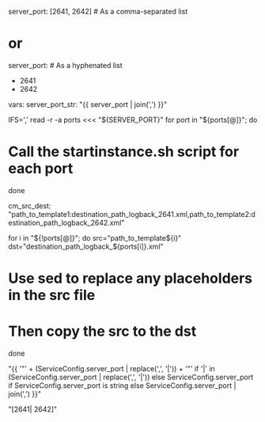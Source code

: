 server_port: [2641, 2642]  # As a comma-separated list
# or
server_port:                # As a hyphenated list
  - 2641
  - 2642



vars:
  server_port_str: "{{ server_port | join(',') }}"


IFS=',' read -r -a ports <<< "${SERVER_PORT}"
for port in "${ports[@]}"; do
  # Call the startinstance.sh script for each port
done



cm_src_dest: "path_to_template1:destination_path_logback_2641.xml,path_to_template2:destination_path_logback_2642.xml"


for i in "${!ports[@]}"; do
  src="path_to_template${i}"
  dst="destination_path_logback_${ports[i]}.xml"
  # Use sed to replace any placeholders in the src file
  # Then copy the src to the dst
done



"{{ '\"' + (ServiceConfig.server_port | replace(',', '|')) + '\"' if '|' in (ServiceConfig.server_port | replace(',', '|')) else ServiceConfig.server_port if ServiceConfig.server_port is string else ServiceConfig.server_port | join(',') }}"

\"[2641| 2642]\"


